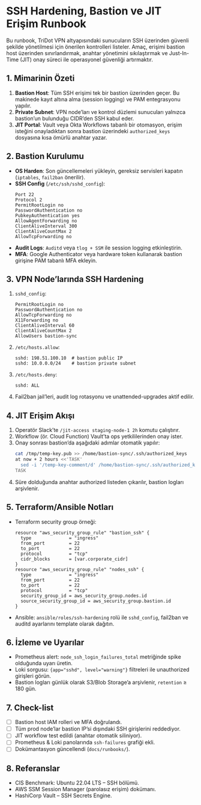 # SSH Hardening, Bastion ve JIT Erişim Runbook

Bu runbook, TriDot VPN altyapısındaki sunucuların SSH üzerinden güvenli şekilde yönetilmesi için önerilen kontrolleri listeler. Amaç, erişimi bastion host üzerinden sınırlandırmak, anahtar yönetimini sıkılaştırmak ve Just-In-Time (JIT) onay süreci ile operasyonel güvenliği artırmaktır.

## 1. Mimarinin Özeti

1. **Bastion Host**: Tüm SSH erişimi tek bir bastion üzerinden geçer. Bu makinede kayıt altına alma (session logging) ve PAM entegrasyonu yapılır.
2. **Private Subnet**: VPN node’ları ve kontrol düzlemi sunucuları yalnızca bastion’un bulunduğu CIDR’den SSH kabul eder.
3. **JIT Portal**: Vault veya Okta Workflows tabanlı bir otomasyon, erişim isteğini onayladıktan sonra bastion üzerindeki `authorized_keys` dosyasına kısa ömürlü anahtar yazar.

## 2. Bastion Kurulumu

- **OS Harden**: Son güncellemeleri yükleyin, gereksiz servisleri kapatın (`iptables`, `fail2ban` önerilir).
- **SSH Config** (`/etc/ssh/sshd_config`):
  ```
  Port 22
  Protocol 2
  PermitRootLogin no
  PasswordAuthentication no
  PubkeyAuthentication yes
  AllowAgentForwarding no
  ClientAliveInterval 300
  ClientAliveCountMax 2
  AllowTcpForwarding no
  ````
- **Audit Logs**: `Auditd` veya `tlog + SSM` ile session logging etkinleştirin.
- **MFA**: Google Authenticator veya hardware token kullanarak bastion girişine PAM tabanlı MFA ekleyin.

## 3. VPN Node’larında SSH Hardening

1. `sshd_config`:
   ```
   PermitRootLogin no
   PasswordAuthentication no
   AllowTcpForwarding no
   X11Forwarding no
   ClientAliveInterval 60
   ClientAliveCountMax 2
   AllowUsers bastion-sync
   ```
2. `/etc/hosts.allow`:
   ```
   sshd: 198.51.100.10  # bastion public IP
   sshd: 10.0.0.0/24    # bastion private subnet
   ```
3. `/etc/hosts.deny`:
   ```
   sshd: ALL
   ```
4. Fail2ban jail’leri, audit log rotasyonu ve unattended-upgrades aktif edilir.

## 4. JIT Erişim Akışı

1. Operatör Slack’te `/jit-access staging-node-1 2h` komutu çalıştırır.
2. Workflow (ör. Cloud Function) Vault’ta ops yetkililerinden onay ister.
3. Onay sonrası bastion’da aşağıdaki adımlar otomatik yapılır:
   ```bash
   cat /tmp/temp-key.pub >> /home/bastion-sync/.ssh/authorized_keys
   at now + 2 hours <<'TASK'
     sed -i '/temp-key-comment/d' /home/bastion-sync/.ssh/authorized_keys
   TASK
   ```
4. Süre dolduğunda anahtar authorized listeden çıkarılır, bastion logları arşivlenir.

## 5. Terraform/Ansible Notları

- Terraform security group örneği:
  ```hcl
  resource "aws_security_group_rule" "bastion_ssh" {
    type              = "ingress"
    from_port         = 22
    to_port           = 22
    protocol          = "tcp"
    cidr_blocks       = [var.corporate_cidr]
  }
  resource "aws_security_group_rule" "nodes_ssh" {
    type              = "ingress"
    from_port         = 22
    to_port           = 22
    protocol          = "tcp"
    security_group_id = aws_security_group.nodes.id
    source_security_group_id = aws_security_group.bastion.id
  }
  ```
- Ansible: `ansible/roles/ssh-hardening` rolü ile `sshd_config`, fail2ban ve auditd ayarlarını template olarak dağıtın.

## 6. İzleme ve Uyarılar

- Prometheus alert: `node_ssh_login_failures_total` metriğinde spike olduğunda uyarı üretin.
- Loki sorgusu: `{app="sshd", level="warning"}` filtreleri ile unauthorized girişleri görün.
- Bastion logları günlük olarak S3/Blob Storage’a arşivlenir, `retention` ≥ 180 gün.

## 7. Check-list

- [ ] Bastion host IAM rolleri ve MFA doğrulandı.
- [ ] Tüm prod node’lar bastion IP’si dışındaki SSH girişlerini reddediyor.
- [ ] JIT workflow test edildi (anahtar otomatik siliniyor).
- [ ] Prometheus & Loki panolarında `ssh-failures` grafiği ekli.
- [ ] Dokümantasyon güncellendi (`docs/runbooks/`).

## 8. Referanslar

- CIS Benchmark: Ubuntu 22.04 LTS – SSH bölümü.
- AWS SSM Session Manager (parolasız erişim) dokümanı.
- HashiCorp Vault – SSH Secrets Engine.
